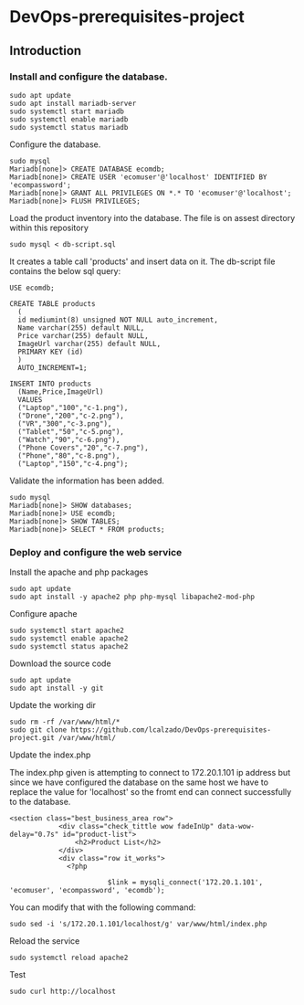 # DevOps-prerequisites-project

## Introduction



### Install and configure the database.

```
sudo apt update
sudo apt install mariadb-server
sudo systemctl start mariadb
sudo systemctl enable mariadb
sudo systemctl status mariadb
```


Configure the database.

```
sudo mysql
Mariadb[none]> CREATE DATABASE ecomdb;
Mariadb[none]> CREATE USER 'ecomuser'@'localhost' IDENTIFIED BY 'ecompassword';
Mariadb[none]> GRANT ALL PRIVILEGES ON *.* TO 'ecomuser'@'localhost';
Mariadb[none]> FLUSH PRIVILEGES;
```

Load the product inventory into the database. 
The file is on assest directory within this repository

```
sudo mysql < db-script.sql
```

It creates a table call 'products' and insert data on it.
The db-script file contains the below sql query:

```
USE ecomdb;

CREATE TABLE products 
  (
  id mediumint(8) unsigned NOT NULL auto_increment,
  Name varchar(255) default NULL,
  Price varchar(255) default NULL, 
  ImageUrl varchar(255) default NULL,
  PRIMARY KEY (id)
  ) 
  AUTO_INCREMENT=1;

INSERT INTO products 
  (Name,Price,ImageUrl) 
  VALUES 
  ("Laptop","100","c-1.png"),
  ("Drone","200","c-2.png"),
  ("VR","300","c-3.png"),
  ("Tablet","50","c-5.png"),
  ("Watch","90","c-6.png"),
  ("Phone Covers","20","c-7.png"),
  ("Phone","80","c-8.png"),
  ("Laptop","150","c-4.png");
```

Validate the information has been added.

```
sudo mysql
Mariadb[none]> SHOW databases;
Mariadb[none]> USE ecomdb;
Mariadb[none]> SHOW TABLES;
Mariadb[none]> SELECT * FROM products;
```

### Deploy and configure the web service

Install the apache and php packages

```
sudo apt update
sudo apt install -y apache2 php php-mysql libapache2-mod-php
```

Configure apache

```
sudo systemctl start apache2
sudo systemctl enable apache2
sudo systemctl status apache2
```

Download the source code

```
sudo apt update
sudo apt install -y git

```

Update the working dir

```
sudo rm -rf /var/www/html/*
sudo git clone https://github.com/lcalzado/DevOps-prerequisites-project.git /var/www/html/
```

Update the index.php

The index.php given is attempting to connect to 172.20.1.101 ip address
but since we have configured the database on the same host we have to replace
the value for 'localhost' so the fromt end can connect successfully to the database.
```
<section class="best_business_area row">
            <div class="check_tittle wow fadeInUp" data-wow-delay="0.7s" id="product-list">
                <h2>Product List</h2>
            </div>
            <div class="row it_works">
              <?php

                        $link = mysqli_connect('172.20.1.101', 'ecomuser', 'ecompassword', 'ecomdb');
```

You can modify that with the following command:
```
sudo sed -i 's/172.20.1.101/localhost/g' var/www/html/index.php
```

Reload the service

```
sudo systemctl reload apache2
```

Test
```
sudo curl http://localhost
```
